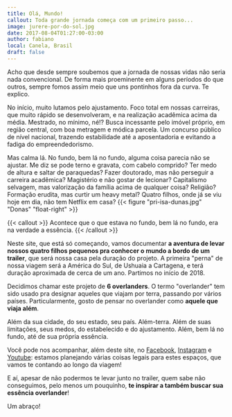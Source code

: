 ```yaml
---
title: Olá, Mundo!
callout: Toda grande jornada começa com um primeiro passo...
image: jurere-por-do-sol.jpg
date: 2017-08-04T01:27:00-03:00
author: fabiano
local: Canela, Brasil
draft: false
---
```


Acho que desde sempre soubemos que a jornada de nossas vidas não seria nada convencional. De forma mais proeminente em alguns períodos do que outros, sempre fomos assim meio que uns pontinhos fora da curva. Te explico.

No início, muito lutamos pelo ajustamento. Foco total em nossas carreiras, que muito rápido se desenvolveram, e na realização acadêmica acima da média. Mestrado, no mínimo, né!? Busca incessante pelo imóvel próprio, em região central, com boa metragem e módica parcela. Um concurso público de nível nacional, trazendo estabilidade até a aposentadoria e evitando a fadiga do empreendedorismo.

Mas calma lá. No fundo, bem lá no fundo, alguma coisa parecia não se ajustar. Me diz se pode terno e gravata, com cabelo comprido? Ter medo de altura e saltar de paraquedas? Fazer doutorado, mas não perseguir a carreira acadêmica? Magistério e não gostar de lecionar? Capitalismo selvagem, mas valorização da família acima de qualquer coisa? Religião? Formação erudita, mas curtir um heavy metal? Quatro filhos, onde já se viu hoje em dia, não tem Netflix em casa?
{{< figure "pri-isa-dunas.jpg" "Donas" "float-right" >}}

{{< callout >}}
Acontece que o que estava no fundo, bem lá no fundo, era na verdade a essência.
{{< /callout >}}

Neste site, que está só começando, vamos documentar **a aventura de levar nossos quatro filhos pequenos pra conhecer o mundo a bordo de um trailer**, que será nossa casa pela duração do projeto. A primeira "perna" de nossa viagem será a América do Sul, de Ushuaia a Cartagena, e terá duração aproximada de cerca de um ano. Partimos no início de 2018.

Decidimos chamar este projeto de **6 overlanders**. O termo "overlander" tem sido usado pra designar aqueles que viajam por terra, passando por vários países. Particularmente, gosto de pensar no overlander como **aquele que viaja além**.  

Além da sua cidade, do seu estado, seu país. Além-terra. Além de suas limitações, seus medos, do estabelecido e do ajustamento. Além, bem lá no fundo, até de sua própria essência.

Você pode nos acompanhar, além deste site, no [Facebook](https://www.facebook.com/6overlanders/), [Instagram](https://www.instagram.com/6overlanders/) e [Youtube](https://www.youtube.com/channel/UCdRSH7SUMH1irFrbmo9SbnA): estamos planejando várias coisas legais para estes espaços, que vamos te contando ao longo da viagem! 

E aí, apesar de não podermos te levar junto no trailer, quem sabe não conseguimos, pelo menos um pouquinho, **te inspirar a também buscar sua essência overlander**!

Um abraço!
